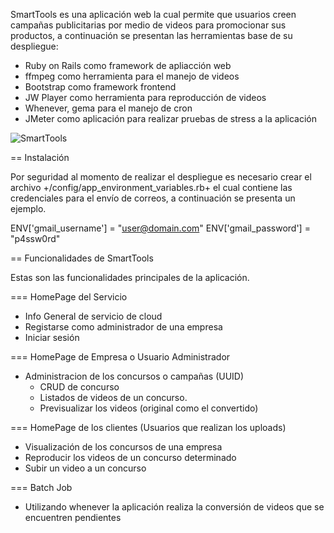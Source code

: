 SmartTools es una aplicación web la cual permite que usuarios creen campañas publicitarias por medio de videos para promocionar sus productos, a continuación se presentan las herramientas base de su despliegue:

* Ruby on Rails como framework de apliacción web
* ffmpeg como herramienta para el manejo de videos
* Bootstrap como framework frontend
* JW Player como herramienta para reproducción de videos
* Whenever, gema para el manejo de cron
* JMeter como aplicación para realizar pruebas de stress a la aplicación

![SmartTools](https://cloud.githubusercontent.com/assets/2312513/9981678/5c1b0e50-5f89-11e5-9443-b2fe235388d0.png)

== Instalación

Por seguridad al momento de realizar el despliegue es necesario crear el archivo +/config/app_environment_variables.rb+ el cual contiene las credenciales para el envío de correos, a continuación se presenta un ejemplo.

  ENV['gmail_username'] = "user@domain.com"
  ENV['gmail_password'] = "p4ssw0rd"

== Funcionalidades de SmartTools

Estas son las funcionalidades principales de la aplicación.

=== HomePage del Servicio

* Info General de servicio de cloud
* Registarse como administrador de una empresa 
* Iniciar sesión

=== HomePage de Empresa o Usuario Administrador

* Administracion de los concursos o campañas (UUID)
  * CRUD de concurso
  * Listados de videos de un concurso.
  * Previsualizar los videos (original como el convertido)

=== HomePage de los clientes (Usuarios que realizan los uploads)

* Visualización de los concursos de una empresa
* Reproducir los videos de un concurso determinado
* Subir un video a un concurso

=== Batch Job

* Utilizando whenever la aplicación realiza la conversión de videos que se encuentren pendientes
